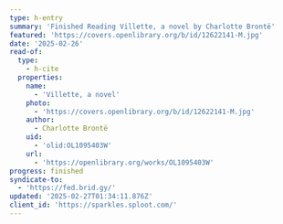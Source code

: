 ```yaml
---
type: h-entry
summary: 'Finished Reading Villette, a novel by Charlotte Brontë'
featured: 'https://covers.openlibrary.org/b/id/12622141-M.jpg'
date: '2025-02-26'
read-of:
  type:
    - h-cite
  properties:
    name:
      - 'Villette, a novel'
    photo:
      - 'https://covers.openlibrary.org/b/id/12622141-M.jpg'
    author:
      - Charlotte Brontë
    uid:
      - 'olid:OL1095403W'
    url:
      - 'https://openlibrary.org/works/OL1095403W'
progress: finished
syndicate-to:
  - 'https://fed.brid.gy/'
updated: '2025-02-27T01:34:11.876Z'
client_id: 'https://sparkles.sploot.com/'
---
```


